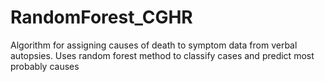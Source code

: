 # RandomForest_CGHR
Algorithm for assigning causes of death to symptom data from verbal autopsies. Uses random forest method to classify cases and predict most probably causes
